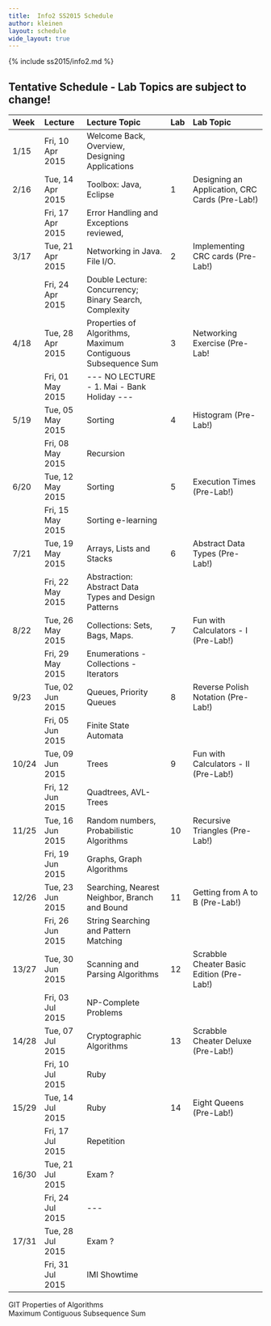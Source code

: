 ```yaml
---
title:  Info2 SS2015 Schedule
author: kleinen
layout: schedule
wide_layout: true
---
```

{% include ss2015/info2.md %}

## Tentative Schedule - Lab Topics are subject to change!

|Week   |Lecture         | Lecture Topic                                                        |Lab|Lab Topic                                    |
|:------|:------         | :------                                                              |:------|:------                                  |
|1/15   |Fri, 10 Apr 2015| Welcome Back, Overview, Designing Applications                       |       |                                         |
|2/16   |Tue, 14 Apr 2015| Toolbox: Java, Eclipse                                               |1      |Designing an Application, CRC Cards  (Pre-Lab!)   |
|       |Fri, 17 Apr 2015| Error Handling and Exceptions reviewed,                              |       |                                         |
|3/17   |Tue, 21 Apr 2015| Networking in Java. File I/O.                                        |2      |Implementing CRC cards (Pre-Lab!)        |
|       |Fri, 24 Apr 2015| Double Lecture: Concurrency; Binary Search, Complexity               |       |                                         |
|4/18   |Tue, 28 Apr 2015| Properties of Algorithms, Maximum Contiguous Subsequence Sum         |3      |Networking Exercise (Pre-Lab!            |
|       |Fri, 01 May 2015| --- NO LECTURE - 1. Mai - Bank Holiday ---                           |       |                                         |
|5/19   |Tue, 05 May 2015| Sorting                                                              |4      |Histogram (Pre-Lab!)                     |
|       |Fri, 08 May 2015| Recursion                                                            |       |                                         |
|6/20   |Tue, 12 May 2015| Sorting                                                              |5      |Execution Times (Pre-Lab!)               |
|       |Fri, 15 May 2015| Sorting e-learning                                                   |       |                                         |
|7/21   |Tue, 19 May 2015| Arrays, Lists and Stacks                                             |6      |Abstract Data Types (Pre-Lab!)           |
|       |Fri, 22 May 2015| Abstraction: Abstract Data Types and Design Patterns                 |       |                                         |
|8/22   |Tue, 26 May 2015| Collections: Sets, Bags, Maps.                                       |7      |Fun with Calculators - I (Pre-Lab!)      |
|       |Fri, 29 May 2015| Enumerations - Collections - Iterators                               |       |                                         |
|9/23   |Tue, 02 Jun 2015| Queues, Priority Queues                                              |8      |Reverse Polish Notation (Pre-Lab!)       |
|       |Fri, 05 Jun 2015| Finite State Automata                                                |       |                                         |
|10/24  |Tue, 09 Jun 2015| Trees                                                                |9      |Fun with Calculators - II (Pre-Lab!)     |
|       |Fri, 12 Jun 2015| Quadtrees, AVL-Trees                                                 |       |                                         |
|11/25  |Tue, 16 Jun 2015| Random numbers, Probabilistic Algorithms                             |10     |Recursive Triangles (Pre-Lab!)           |
|       |Fri, 19 Jun 2015| Graphs, Graph Algorithms                                             |       |                                         |
|12/26  |Tue, 23 Jun 2015| Searching, Nearest Neighbor, Branch and Bound                        |11     |Getting from A to B (Pre-Lab!)           |
|       |Fri, 26 Jun 2015| String Searching and Pattern Matching                                |       |                                         |
|13/27  |Tue, 30 Jun 2015| Scanning and Parsing Algorithms                                      |12     |Scrabble Cheater Basic Edition (Pre-Lab!)|
|       |Fri, 03 Jul 2015| NP-Complete Problems                                                 |       |                                         |
|14/28  |Tue, 07 Jul 2015| Cryptographic Algorithms                                             |13     |Scrabble Cheater Deluxe (Pre-Lab!)       |
|       |Fri, 10 Jul 2015| Ruby                                                                 |       |                                         |
|15/29  |Tue, 14 Jul 2015| Ruby                                                                 |14     |Eight Queens (Pre-Lab!)                  |
|       |Fri, 17 Jul 2015| Repetition                                                           |       |                                         |
|16/30  |Tue, 21 Jul 2015| Exam ?                                                               |       |                                         |
|       |Fri, 24 Jul 2015| ---                                                                     |       |                                         |
|17/31  |Tue, 28 Jul 2015| Exam ?                                                                    |       |                                         |
|       |Fri, 31 Jul 2015| IMI Showtime                                                         |       |                                         |


                                                             

GIT
Properties of Algorithms                                             
Maximum Contiguous Subsequence Sum                                   
                 
